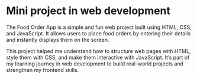 # Mini project in web development
The Food Order App is a simple and fun web project built using HTML, CSS, and JavaScript.
It allows users to place food orders by entering their details and instantly displays them on the screen.

This project helped me understand how to structure web pages with HTML, style them with CSS, and make them interactive with JavaScript.
It’s part of my learning journey in web development to build real-world projects and strengthen my frontend skills.
